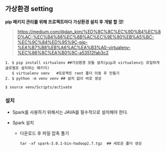 ## 가상환경 setting

**pip 패키지 관리를 위해 프로젝트마다 가상환경 설치 후 개발 할 것!**

> https://medium.com/@dan_kim/%ED%8C%8C%EC%9D%B4%EC%8D%AC-%EC%B4%88%EC%8B%AC%EC%9E%90%EB%A5%BC-%EC%9C%84%ED%95%9C-pip-%EA%B7%B8%EB%A6%AC%EA%B3%A0-virtualenv-%EC%86%8C%EA%B0%9C-a53512fab3c2



```
1. $ pip install virtualenv ##가상환경 모듈 설치(pip과 virtualenv는 유일하게 글로벌로 설치하는 패키지)
   $ virtualenv venv   #프로젝트 root 폴더 이동 후 만들기
2. $ python -m venv venv ## 설치 없이 바로 생성
```

```
$ source venv/Scripts/activate
```



### 설치

- Spark를 사용하기 위해서는 JAVA를 필수적으로 설치해야 한다.

- Spark 설치

  - 다운로드 후 파일 압축 풀기

    ```
    tar -xf spark-3.0.1-bin-hadoop2.7.tgz  ## 새로운 폴더 생성
    ```

    


